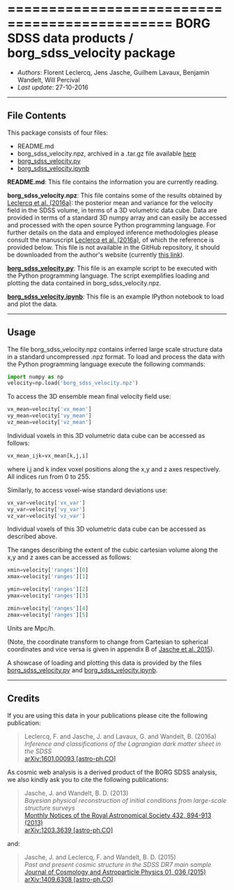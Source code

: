 ==============================================
**BORG SDSS data products** / **borg_sdss_velocity package**
==============================================

* *Authors*: Florent Leclercq, Jens Jasche, Guilhem Lavaux, Benjamin Wandelt, Will Percival
* *Last update*: 27-10-2016

----------------------
**File Contents**
----------------------

This package consists of four files:
* README.md
* borg_sdss_velocity.npz, archived in a .tar.gz file available [here](http://icg.port.ac.uk/~leclercq/data/borg_sdss_velocity.tar.gz)
* [borg_sdss_velocity.py](borg_sdss_velocity.py)
* [borg_sdss_velocity.ipynb](borg_sdss_velocity.ipynb)

**README.md**:
	This file contains the information you are currently reading.

**borg_sdss_velocity.npz**:
	This file contains some of the results obtained by [Leclercq et al. (2016a)](https://arxiv.org/abs/1601.00093): the posterior mean and variance for the velocity field in the SDSS volume, in terms of a 3D volumetric data cube. Data are provided in terms of a standard 3D numpy array and can easily be accessed and processed with the open source Python programming language. For further details on the data and employed inference methodologies please consult the manuscript [Leclercq et al. (2016a)](https://arxiv.org/abs/1601.00093), of which the reference is provided below. This file is not available in the GitHub repository, it should be downloaded from the author's website (currently [this link](http://icg.port.ac.uk/~leclercq/data/borg_sdss_velocity.tar.gz)).

**[borg_sdss_velocity.py](borg_sdss_velocity.py)**:
	This file is an example script to be executed with the Python programming language. The script exemplifies loading and plotting the data contained in borg_sdss_velocity.npz.

**[borg_sdss_velocity.ipynb](borg_sdss_velocity.ipynb)**:
	This file is an example IPython notebook to load and plot the data.

----------------------
**Usage**
----------------------

The file borg_sdss_velocity.npz contains inferred large scale structure data in a standard uncompressed .npz format. To load and process the data with the Python programming language execute the following commands:

```python
import numpy as np
velocity=np.load('borg_sdss_velocity.npz')
```

To access the 3D ensemble mean final velocity field use: 

```python
vx_mean=velocity['vx_mean']
vy_mean=velocity['vy_mean']
vz_mean=velocity['vz_mean']
```

Individual voxels in this 3D volumetric data cube can be accessed as follows:

```python
vx_mean_ijk=vx_mean[k,j,i]
```

where i,j and k index voxel positions along the x,y and z axes respectively. All indices run from 0 to 255.

Similarly, to access voxel-wise standard deviations use: 

```python
vx_var=velocity['vx_var']
vy_var=velocity['vy_var']
vz_var=velocity['vz_var']
```

Individual voxels of this 3D volumetric data cube can be accessed as described above.

The ranges describing the extent of the cubic cartesian volume along the x,y and z axes can be accessed as follows:

```python
xmin=velocity['ranges'][0]
xmax=velocity['ranges'][1]

ymin=velocity['ranges'][2]
ymax=velocity['ranges'][3]

zmin=velocity['ranges'][4]
zmax=velocity['ranges'][5]
```

Units are Mpc/h.

(Note, the coordinate transform to change from Cartesian to spherical coordinates and vice versa is given in appendix B of [Jasche et al. 2015](https://arxiv.org/abs/1409.6308)).

A showcase of loading and plotting this data is provided by the files [borg_sdss_velocity.py](borg_sdss_velocity.py) and [borg_sdss_velocity.ipynb](borg_sdss_velocity.ipynb).

----------------------
**Credits**
----------------------

If you are using this data in your publications please cite the following publication:

> Leclercq, F. and Jasche, J. and Lavaux, G. and Wandelt, B. (2016a)<br />
> *Inference and classifications of the Lagrangian dark matter sheet in the SDSS*<br />
> [arXiv:1601.00093 [astro-ph.CO]](https://arxiv.org/abs/1601.00093)

As cosmic web analysis is a derived product of the BORG SDSS analysis, we also kindly ask you to cite the following publications:

> Jasche, J. and Wandelt, B. D. (2013)<br />
> *Bayesian physical reconstruction of initial conditions from large-scale structure surveys*<br />
> [Monthly Notices of the Royal Astronomical Society 432, 894-913 (2013)](http://dx.doi.org/10.1093/mnras/stt449)<br />
> [arXiv:1203.3639 [astro-ph.CO]](https://arxiv.org/abs/1203.3639)

and:

> Jasche, J. and Leclercq, F. and Wandelt, B. D. (2015)<br />
> *Past and present cosmic structure in the SDSS DR7 main sample*<br />
> [Journal of Cosmology and Astroparticle Physics 01, 036 (2015)](http://dx.doi.org/10.1088/1475-7516/2013/11/048)<br />
> [arXiv:1409.6308 [astro-ph.CO]](https://arxiv.org/abs/1409.6308)